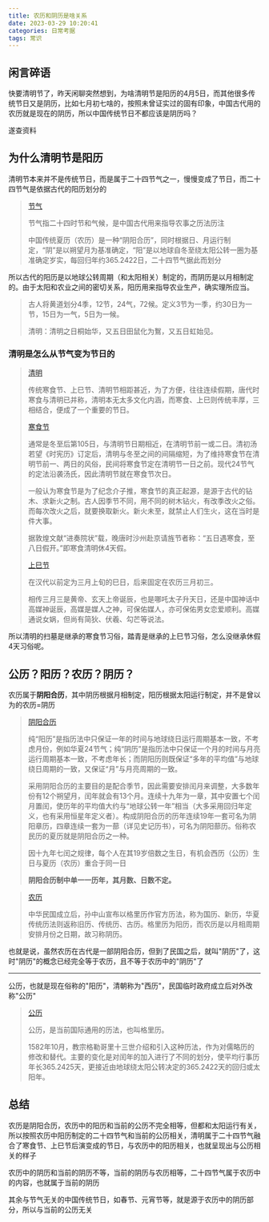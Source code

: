 ```yaml
---
title: 农历和阴历是啥关系
date: 2023-03-29 10:20:41
categories: 日常考据
tags: 常识
---
```

## 闲言碎语

快要清明节了，昨天闲聊突然想到，为啥清明节是阳历的4月5日，而其他很多传统节日又是阴历，比如七月初七啥的，按照未曾证实过的固有印象，中国古代用的农历就是现在的阴历，所以中国传统节日不都应该是阴历吗？

遂查资料

<!--more-->

## 为什么清明节是阳历

清明节本来并不是传统节日，而是属于二十四节气之一，慢慢变成了节日，而二十四节气是依据古代的阳历划分的

> [节气](https://zh.wikipedia.org/wiki/%E8%8A%82%E6%B0%94)
> 
> 节气指二十四时节和气候，是中国古代用来指导农事之历法历注
> 
> 中国传统夏历（农历）是一种“阴阳合历”，同时根据日、月运行制定，“阴”是以朔望月为基准确定，“阳”是以地球自冬至绕太阳公转一圈为基准确定岁实，每回归年约365.2422日，二十四节气据此而划分

所以古代的阳历是以地球公转周期（和太阳相关）制定的，而阴历是以月相制定的。由于太阳和农业之间的密切关系，阳历用来指导农业生产，确实理所应当。

> 古人将黄道划分4季，12节，24气，72候。定义3节为一季，约30日为一节，15日为一气，5日为一候。
>
> 清明：清明之日桐始华，又五日田鼠化为鴽，又五日虹始见。

### 清明是怎么从节气变为节日的

> [清明](https://zh.wikipedia.org/wiki/%E6%B8%85%E6%98%8E)
> 
> 传统寒食节、上巳节、清明节相距甚近，为了方便，往往连续假期，唐代时寒食与清明已并称，清明本无太多文化内涵，而寒食、上巳则传统丰厚，三相结合，便成了一个重要的节日。
> 
> [寒食节](https://zh.wikipedia.org/wiki/%E5%AF%92%E9%A3%9F%E8%8A%82)
> 
> 通常是冬至后第105日，与清明节日期相近，在清明节前一或二日。清初汤若望《时宪历》订定后，清明与冬至之间的间隔缩短，为了维持寒食节在清明节前一、两日的风俗，民间将寒食节定在清明节一日之前。现代24节气的定法沿袭汤氏，因此清明节就在寒食节次日。
> 
> 一般认为寒食节是为了纪念介子推，寒食节的真正起源，是源于古代的钻木、求新火之制。古人因季节不同，用不同的树木钻火，有改季改火之俗。而每次改火之后，就要换取新火。新火未至，就禁止人们生火，这在当时是件大事。
> 
> 据敦煌文献“进奏院状”载，晚唐时沙州赴京请旌节者称：“五日遇寒食，至八日假开。”即寒食清明休4天假。
> 
> [上巳节](https://zh.wikipedia.org/wiki/%E4%B8%8A%E5%B7%B3%E8%8A%82)
> 
> 在汉代以前定为三月上旬的巳日，后来固定在农历三月初三。
> 
> 相传三月三是黄帝、玄天上帝诞辰，也是哪吒太子升天日，还是中国神话中高媒神诞辰，高媒是媒人之神，可保佑媒人，亦可保佑男女恋爱顺利。高媒通说女娲，但尚有简狄、伏羲、勾芒等说法。

所以清明的扫墓是继承的寒食节习俗，踏青是继承的上巳节习俗，怎么没继承休假4天习俗呢。

## 公历？阳历？农历？阴历？

农历属于**阴阳合历**，其中阴历根据月相制定，阳历根据太阳运行制定，并不是曾以为的农历=阴历

> [阴阳合历](https://zh.wikipedia.org/wiki/%E9%98%B4%E9%98%B3%E5%8E%86)
> 
> 纯“阳历”是指历法中只保证一年的时间与地球绕日运行周期基本一致，不考虑月份，例如华夏24节气；纯“阴历”是指历法中只保证一个月的时间与月亮运行周期基本一致，不考虑年长；而阴阳历则既保证“多年的平均值”与地球绕日周期的一致，又保证“月”与月亮周期的一致。
> 
> 采用阴阳合历的主要目的是配合季节，因此需要安排闰月来调整，大多数年份有12个朔望月，闰年就会有13个月。连续十九年为一章，其中安置七个闰月置闰，使历年的平均值大约与“地球公转一年”相当（大多采用回归年定义，也有采用恒星年定义者）。构成阴阳合历的历年连续19年一套可名为阴阳章历，四章连续一套为一蔀（详见史记历书），可名为阴阳蔀历。俗称农民历的夏历就是阴阳合历之一种。
> 
> 因十九年七闰之规律，每个人在其19岁倍数之生日，有机会西历（公历）生日与夏历（农历）重合于同一日
> 
> **阴阳合历制中单一一历年，其月数、日数不定。**

> [农历](https://zh.wikipedia.org/wiki/%E8%BE%B2%E6%9B%86)
> 
> 中华民国成立后，孙中山宣布以格里历作官方历法，称为国历、新历，华夏传统历法则返称旧历、传统历、古历。格里历为阳历，而农历是以月相周期安排月份之日期，故习称阴历。

也就是说，虽然农历在古代是一部阴阳合历，但到了民国之后，就叫"阴历"了，这时"阴历"的概念已经完全等于农历，且不等于农历中的"阴历"了

---

公历，也就是现在俗称的"阳历"，清朝称为"西历"，民国临时政府成立后对外改称"公历"

> [公历](https://zh.wikipedia.org/wiki/%E5%85%AC%E5%8E%86)
> 
> 公历，是当前国际通用的历法，也叫格里历。
> 
> 1582年10月，教宗格勒哥里十三世介绍和引入这种历法，作为对儒略历的修改和替代。主要的变化是对闰年的加入进行了不同的划分，使平均行事历年长365.2425天，更接近由地球绕太阳公转决定的365.2422天的回归或太阳年。

## 总结

农历是阴阳合历，农历中的阳历和当前的公历不完全相等，但都和太阳运行有关，所以按照农历中阳历制定的二十四节气和当前的公历相关，清明属于二十四节气融合了寒食节、上巳节后演变成的节日，与农历中的阳历相关，也就呈现出与公历相关的样子

农历中的阴历和当前的阴历不等，当前的阴历与农历相等，二十四节气属于农历中的内容，也就属于当前的阴历

其余与节气无关的中国传统节日，如春节、元宵节等，就是源于农历中的阴历部分，所以与当前的公历无关